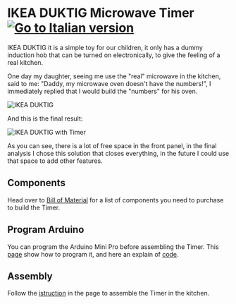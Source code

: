 # IKEA DUKTIG Microwave Timer [![Go to Italian version](https://raw.githubusercontent.com/wiki/bobboteck/IkeaDuktigMicrowaveTimer/images/80x40-Italy.png)](README-IT.md)

IKEA DUKTIG it is a simple toy for our children, it only has a dummy induction hob that can be turned on electronically, to give the feeling of a real kitchen.

One day my daughter, seeing me use the "real" microwave in the kitchen, said to me: "Daddy, my microwave oven doesn't have the numbers!", I immediately replied that I would build the "numbers" for his oven.

![IKEA DUKTIG](https://www.ikea.com/it/it/images/products/duktig-play-kitchen__0756010_PE754469_S5.JPG?f=xs)

And this is the final result:

![IKEA DUKTIG with Timer](https://raw.githubusercontent.com/wiki/bobboteck/IkeaDuktigMicrowaveTimer/images/Ikea-duktig-microwave-timer.jpg)

As you can see, there is a lot of free space in the front panel, in the final analysis I chose this solution that closes everything, in the future I could use that space to add other features.

## Components

Head over to [Bill of Material](https://github.com/bobboteck/IkeaDuktigMicrowaveTimer/wiki/Bill-of-Material) for a list of components you need to purchase to build the Timer.

## Program Arduino

You can program the Arduino Mini Pro before assembling the Timer. This [page](https://github.com/bobboteck/IkeaDuktigMicrowaveTimer/wiki/Programming-the-Arduino) show how to program it, and here an explain of [code](https://github.com/bobboteck/IkeaDuktigMicrowaveTimer/wiki/Code-explain).

## Assembly

Follow the [istruction](https://github.com/bobboteck/IkeaDuktigMicrowaveTimer/wiki/Assembling-the-timer) in the page to assemble the Timer in the kitchen.
